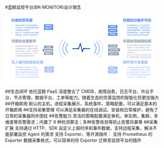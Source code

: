 #蓝鲸监控平台(BK-MONITOR)设计理念

![设计优势图](../resource/img/design.png)

##生态闭环
依托蓝鲸 PaaS 深度整合了 CMDB，故障自愈，日志平台，作业平台，节点管理，数据平台，工单等能力。随着生态的完善监控的智能化将更加强大
##开箱即用
默认的主机，进程采集展示，系统事件，策略配置，可以满足基本的开箱即用
##支持采集管理
可以满足采集器的在线调试、安装和日常维护，避免了日常的采集器同步困扰
##告警能力
灵活的策略配置满足单机，单实例，集群，多维度等告警需求；内置了 8 种检测算法；多种告警收敛等防止告警风暴等
##采集扩展
支持通过 HTTP、SDK 自定义上报时序和事件数据，支持远程采集，解决不能部署监控 Agent 的需求
支持 Exporter、等开源插件： 支持 Prometheus 的 Exporter 数据采集格式，可以简单的将 Exporter 迁移至监控平台的插件